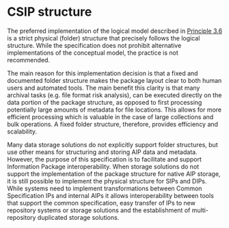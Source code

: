 # CSIP structure
The preferred implementation of the logical model described in [Principle 3.6](#principle3.6:) is a strict physical (folder) structure that precisely follows the logical structure. While the specification does not prohibit alternative implementations of the conceptual model, the practice is not recommended.

The main reason for this implementation decision is that a fixed and documented folder structure makes the package layout clear to both human users and automated tools. The main benefit this clarity is that many archival tasks (e.g. file format risk analysis), can be executed directly on the data portion of the package structure, as opposed to first processing potentially large amounts of metadata for file locations. This allows for more efficient processing which is valuable in the case of large collections and bulk operations. A fixed folder structure, therefore, provides efficiency and scalability.

Many data storage solutions do not explicitly support folder structures, but use other means for structuring and storing AIP data and metadata. However, the purpose of this specification is to facilitate and support Information Package interoperability. When storage solutions do not support the implementation of the package structure for native AIP storage, it is still possible to implement the physical structure for SIPs and DIPs. While systems need to implement transformations between Common Specification IPs and internal AIPs it allows interoperability between tools that support the common specification, easy transfer of IPs to new repository systems or storage solutions and the establishment of multi-repository duplicated storage solutions.
